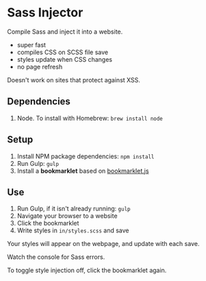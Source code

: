 # Sass Injector

Compile Sass and inject it into a website.

- super fast
- compiles CSS on SCSS file save
- styles update when CSS changes
- no page refresh

Doesn't work on sites that protect against XSS.

## Dependencies

1. Node. To install with Homebrew: `brew install node`

## Setup

1. Install NPM package dependencies: `npm install`
2. Run Gulp: `gulp`
3. Install a **bookmarklet** based on [bookmarklet.js](http://localhost:8000/bookmarklet.js)

## Use

1. Run Gulp, if it isn't already running: `gulp`
2. Navigate your browser to a website
3. Click the bookmarklet
4. Write styles in `in/styles.scss` and save

Your styles will appear on the webpage, and update with each save.

Watch the console for Sass errors.

To toggle style injection off, click the bookmarklet again.
